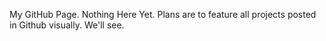 My GitHub Page. Nothing Here Yet. 
Plans are to feature all projects posted in Github visually. We'll see. 
